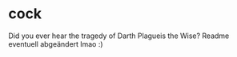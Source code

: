 # cock
Did you ever hear the tragedy of Darth Plagueis the Wise?
Readme eventuell abgeändert lmao :)
